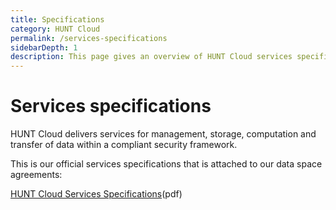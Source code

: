 ```yaml
---
title: Specifications
category: HUNT Cloud
permalink: /services-specifications
sidebarDepth: 1
description: This page gives an overview of HUNT Cloud services specifications.
---
```


# Services specifications

HUNT Cloud delivers services for management, storage, computation and transfer of data within a compliant security framework.

This is our official services specifications that is attached to our data space agreements:

[HUNT Cloud Services Specifications](https://assets.hdc.ntnu.no/assets/agreements/hunt-cloud-services-specifications.pdf)(pdf)


